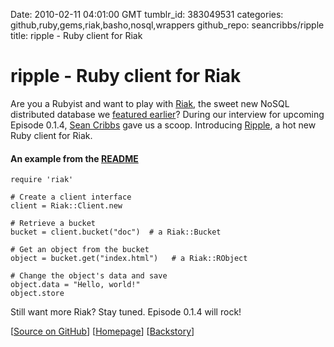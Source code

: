 Date: 2010-02-11 04:01:00 GMT
tumblr_id: 383049531
categories: github,ruby,gems,riak,basho,nosql,wrappers
github_repo: seancribbs/ripple
title: ripple - Ruby client for Riak

# ripple - Ruby client for Riak

Are you a Rubyist and want to play with [Riak](http://riak.basho.com), the sweet new NoSQL distributed database we [featured earlier](http://thechangelog.com/post/382278264/riak-high-performance-document-store-built-on-json-and-r)? During our interview for upcoming Episode 0.1.4, [Sean Cribbs](http://seancribbs.com) gave us a scoop. Introducing [Ripple](http://github.com/seancribbs/ripple), a hot new Ruby client for Riak.

#### An example from the [README](http://github.com/seancribbs/ripple#readme)

    require 'riak'

    # Create a client interface
    client = Riak::Client.new

    # Retrieve a bucket
    bucket = client.bucket("doc")  # a Riak::Bucket

    # Get an object from the bucket
    object = bucket.get("index.html")   # a Riak::RObject

    # Change the object's data and save
    object.data = "Hello, world!"
    object.store

Still want more Riak? Stay tuned. Episode 0.1.4 will rock!

[[Source on GitHub](http://github.com/seancribbs/ripple)] [[Homepage](http://seancribbs.github.com/ripple/)] [[Backstory](http://seancribbs.com/tech/2010/02/10/introducing-ripple-0-5-you-got-your-riak-in-my-ruby/)]

